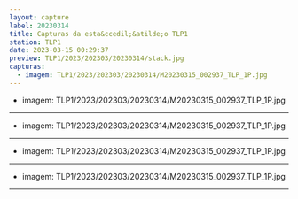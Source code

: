 ```yaml
---
layout: capture
label: 20230314
title: Capturas da esta&ccedil;&atilde;o TLP1
station: TLP1
date: 2023-03-15 00:29:37
preview: TLP1/2023/202303/20230314/stack.jpg
capturas:
  - imagem: TLP1/2023/202303/20230314/M20230315_002937_TLP_1P.jpg
---
```

  - imagem: TLP1/2023/202303/20230314/M20230315_002937_TLP_1P.jpg
---
  - imagem: TLP1/2023/202303/20230314/M20230315_002937_TLP_1P.jpg
---
  - imagem: TLP1/2023/202303/20230314/M20230315_002937_TLP_1P.jpg
---
  - imagem: TLP1/2023/202303/20230314/M20230315_002937_TLP_1P.jpg
---
